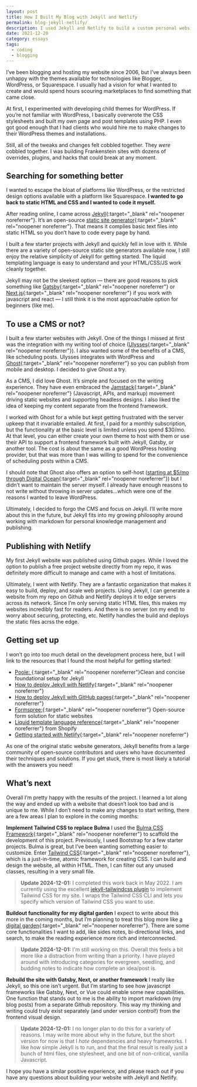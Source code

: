 ```yaml
---
layout: post
title: How I Built My Blog with Jekyll and Netlify
permalink: blog-jekyll-netlify/
description: I used Jekyll and Netlify to build a custom personal website and blog.
date: 2021-12-20
category: essays
tags:
  - coding
  - blogging
---
```

I’ve been blogging and hosting my website since 2006, but I’ve always been unhappy with the themes available for technologies like Blogger, WordPress, or Squarespace. I usually had a vision for what I wanted to create and would spend hours scouring marketplaces to find something that came close.

At first, I experimented with developing child themes for WordPress. If you’re not familiar with WordPress, I basically overwrote the CSS stylesheets and built my own page and post templates using PHP. I even got good enough that I had clients who would hire me to make changes to their WordPress themes and installations.

Still, all of the tweaks and changes felt cobbled together. They _were_ cobbled together. I was building Frankenstein sites with dozens of overrides, plugins, and hacks that could break at any moment.

## Searching for something better

I wanted to escape the bloat of platforms like WordPress, or the restricted design options available with a platform like Squarespace. **I wanted to go back to static HTML and CSS and I wanted to code it myself.**

After reading online, I came across [Jekyll][1]{:target="_blank" rel="noopener noreferrer"}. It’s an open-source [static site generator][2]{:target="_blank" rel="noopener noreferrer"}. That means it complies basic text files into static HTML so you don’t have to code every page by hand.

I built a few starter projects with Jekyll and quickly fell in love with it. While there are a variety of open-source static site generators available now, I still enjoy the relative simplicity of Jekyll for getting started. The liquid templating language is easy to understand and your HTML/CSS/JS work cleanly together.

Jekyll may not be the sleekest option — there are good reasons to pick something like [Gatsby][3]{:target="_blank" rel="noopener noreferrer"} or [Next.js][4]{:target="_blank" rel="noopener noreferrer"} if you work with javascript and react — I still think it is the most approachable option for beginners (like me).

## To use a CMS or not?

I built a few starter websites with Jekyll. One of the things I missed at first was the integration with my writing tool of choice ([Ulysses][5]{:target="_blank" rel="noopener noreferrer"}). I also wanted some of the benefits of a CMS, like scheduling posts. Ulysses integrates with WordPress and [Ghost][6]{:target="_blank" rel="noopener noreferrer"} so you can publish from mobile and desktop. I decided to give Ghost a try.

As a CMS, I did love Ghost. It’s simple and focused on the writing experience. They have even embraced the [Jamstack][7]{:target="_blank" rel="noopener noreferrer"} (Javascript, APIs, and markup) movement driving static websites and supporting headless designs. I also liked the idea of keeping my content separate from the frontend framework.

I worked with Ghost for a while but kept getting frustrated with the server upkeep that it invariable entailed. At first, I paid for a monthly subscription, but the functionality at the basic level is limited unless you spend $30/mo. At that level, you can either create your own theme to host with them or use their API to support a frontend framework built with Jekyll, Gatsby, or another tool. The cost is about the same as a good WordPress hosting provider, but that was more than I was willing to spend for the convenience of scheduling posts within a CMS.

I should note that Ghost also offers an option to self-host ([starting at $5/mo through Digital Ocean][8]{:target="_blank" rel="noopener noreferrer"}) but I didn’t want to maintain the server myself. I already have enough reasons to not write without throwing in server updates…which were one of the reasons I wanted to leave WordPress.

Ultimately, I decided to forgo the CMS and focus on Jekyll. I’ll write more about this in the future, but Jekyll fits into my growing philosophy around working with markdown for personal knowledge management and publishing.

## Publishing with Netlify

My first Jekyll website was published using Github pages. While I loved the option to publish a free project website directly from my repo, it was definitely more difficult to manage and came with a host of limitations.

Ultimately, I went with Netlify. They are a fantastic organization that makes it easy to build, deploy, and scale web projects. Using Jekyll, I can generate a website from my repo on Github and Netlify deploys it to edge servers across its network. Since I’m only serving static HTML files, this makes my websites incredibly fast for readers. And there is no server (on my end) to worry about securing, protecting, etc. Netlify handles the build and deploys the static files acrss the edge.

## Getting set up

I won’t go into too much detail on the development process here, but I will link to the resources that I found the most helpful for getting started:

* [Poole: ][9]{:target="_blank" rel="noopener noreferrer"}Clean and concise foundational setup for Jekyll
* [How to deploy Jekyll with Netlify][10]{:target="_blank" rel="noopener noreferrer"}
* [How to deploy Jekyll with GitHub pages][11]{:target="_blank" rel="noopener noreferrer"}
* [Formspree:][12]{:target="_blank" rel="noopener noreferrer"} Open-source form solution for static websites
* [Liquid template language reference][13]{:target="_blank" rel="noopener noreferrer"} from Shopify
* [Getting started with Netlify][14]{:target="_blank" rel="noopener noreferrer"}

As one of the original static website generators, Jekyll benefits from a large community of open-source contributors and users who have documented their techniques and solutions. If you get stuck, there is most likely a tutorial with the answers you need!

## What’s next

Overall I’m pretty happy with the results of the project. I learned a lot along the way and ended up with a website that doesn’t look too bad and is unique to me. While I don’t need to make any changes to start writing, there are a few areas I plan to explore in the coming months:

**Implement Tailwind CSS to replace Bulma**
I used the [Bulma CSS Framework][15]{:target="_blank" rel="noopener noreferrer"} to scaffold the development of this project. Previously, I used Bootstrap for a few starter projects. Bulma is great, but I’ve been wanting something easier to customize. Enter [Tailwind CSS][16]{:target="_blank" rel="noopener noreferrer"}, which is a just-in-time, atomic framework for creating CSS. I can build and design the website, all within HTML. Then, I can filter out any unused classes, resulting in a very small file.

> **Update 2024-12-01:** I completed this work back in May 2022. I am currently using the excellent [jekyll-tailwindcss plugin](https://github.com/vormwald/jekyll-tailwindcss) to implement Tailwind CSS for my site. I wraps the Tailwind CSS CLI and lets you specify which version of Tailwind CSS you want to use.

**Buildout functionality for my digital garden**
I expect to write about this more in the coming months, but I’m planning to treat this blog more like [a digital garden][17]{:target="_blank" rel="noopener noreferrer"}. There are some core functionalities I want to add, like sides notes, bi-directional links, and search, to make the reading experience more rich and interconnected.

> **Update 2024-12-01:** I'm still working on this. Overall this feels a bit more like a distraction from writing than a priority. I have played around with introducing categories for evergreen, seedling, and budding notes to indicate how complete an idea/post is.

**Rebuild the site with Gatsby, Next, or another framework**
I really like Jekyll, so this one isn’t urgent. But I’m starting to see how javascript frameworks like Gatsby, Next, or Vue could enable some new capabilities. One function that stands out to me is the ability to import markdown (my blog posts) from a separate Github repository. This way my thinking and writing could truly exist separately (and under version control!) from the frontend visual design.

> **Update 2024-12-01:** I no longer plan to do this for a variety of reasons. I may write more about why in the future, but the short version for now is that I _hate_ dependencies and heavy frameworks. I like how simple Jekyll is to run, and that the final result is really just a bunch of html files, one stylesheet, and one bit of non-critical, vanilla Javascript.

I hope you have a similar positive experience, and please reach out if you have any questions about building your website with Jekyll and Netlify.

[1]:	https://jekyllrb.com/ "Jekyll"
[2]:	https://www.cloudflare.com/learning/performance/static-site-generator/ "What is a static site generator?"
[3]:	https://www.gatsbyjs.com/ "Gatsby JS"
[4]:	https://nextjs.org/ "Next JS"
[5]:	https://ulysses.app/ "Ulysses App"
[6]:	https://ghost.org/ "Ghost"
[7]:	https://jamstack.org/what-is-jamstack/ "Jamstack"
[8]:	https://marketplace.digitalocean.com/apps/ghost "Ghost App on Digital Ocean"
[9]:	https://getpoole.com/ "Poole"
[10]:	https://www.netlify.com/blog/2020/04/02/a-step-by-step-guide-jekyll-4.0-on-netlify/ "Netlify"
[11]:	https://docs.github.com/en/pages/setting-up-a-github-pages-site-with-jekyll/creating-a-github-pages-site-with-jekyll "Github"
[12]:	https://formspree.io/ "Formspree"
[13]:	https://shopify.github.io/liquid/ "Shopify on GitHub"
[14]:	https://docs.netlify.com/ "Netlify Docs"
[15]:	https://bulma.io/ "Bulma Docs"
[16]:	https://tailwindcss.com/
[17]:	https://maggieappleton.com/garden-history "A Brief History of the Digital Garden"